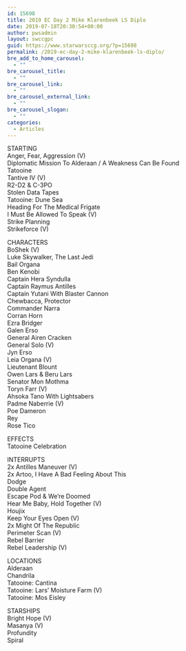 ```yaml
---
id: 15698
title: 2019 EC Day 2 Mike Klarenbeek LS Diplo
date: 2019-07-18T20:30:54+00:00
author: pwsadmin
layout: swccgpc
guid: https://www.starwarsccg.org/?p=15698
permalink: /2019-ec-day-2-mike-klarenbeek-ls-diplo/
bre_add_to_home_carousel:
  - ""
bre_carousel_title:
  - ""
bre_carousel_link:
  - ""
bre_carousel_external_link:
  - ""
bre_carousel_slogan:
  - ""
categories:
  - Articles
---
```

STARTING  
Anger, Fear, Aggression (V)  
Diplomatic Mission To Alderaan / A Weakness Can Be Found  
Tatooine  
Tantive IV (V)  
R2-D2 & C-3PO  
Stolen Data Tapes  
Tatooine: Dune Sea  
Heading For The Medical Frigate  
I Must Be Allowed To Speak (V)  
Strike Planning  
Strikeforce (V)

CHARACTERS  
BoShek (V)  
Luke Skywalker, The Last Jedi  
Bail Organa  
Ben Kenobi  
Captain Hera Syndulla  
Captain Raymus Antilles  
Captain Yutani With Blaster Cannon  
Chewbacca, Protector  
Commander Narra  
Corran Horn  
Ezra Bridger  
Galen Erso  
General Airen Cracken  
General Solo (V)  
Jyn Erso  
Leia Organa (V)  
Lieutenant Blount  
Owen Lars & Beru Lars  
Senator Mon Mothma  
Toryn Farr (V)  
Ahsoka Tano With Lightsabers  
Padme Naberrie (V)  
Poe Dameron  
Rey  
Rose Tico

EFFECTS  
Tatooine Celebration

INTERRUPTS  
2x Antilles Maneuver (V)  
2x Artoo, I Have A Bad Feeling About This  
Dodge  
Double Agent  
Escape Pod & We&#8217;re Doomed  
Hear Me Baby, Hold Together (V)  
Houjix  
Keep Your Eyes Open (V)  
2x Might Of The Republic  
Perimeter Scan (V)  
Rebel Barrier  
Rebel Leadership (V)

LOCATIONS  
Alderaan  
Chandrila  
Tatooine: Cantina  
Tatooine: Lars&#8217; Moisture Farm (V)  
Tatooine: Mos Eisley

STARSHIPS  
Bright Hope (V)  
Masanya (V)  
Profundity  
Spiral